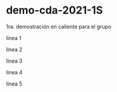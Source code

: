 # demo-cda-2021-1S
1ra. demostración en caliente para el grupo

linea 1

linea 2

linea 3

linea 4

linea 5
